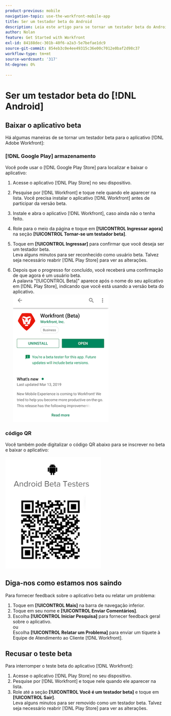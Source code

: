 ```yaml
---
product-previous: mobile
navigation-topic: use-the-workfront-mobile-app
title: Ser um testador beta do Android
description: Leia este artigo para se tornar um testador beta do Android para o  [!DNL Adobe Workfront] aplicativo móvel.
author: Nolan
feature: Get Started with Workfront
exl-id: 84188dec-301b-40f6-a2a3-5e7befae1dc9
source-git-commit: 854eb3c0e4ee49315c36e00c7012e0baf2d98c37
workflow-type: tm+mt
source-wordcount: '317'
ht-degree: 0%

---
```


# Ser um testador beta do [!DNL Android]

## Baixar o aplicativo beta

Há algumas maneiras de se tornar um testador beta para o aplicativo [!DNL Adobe Workfront]:

### [!DNL Google Play] armazenamento

Você pode usar o [!DNL Google Play Store] para localizar e baixar o aplicativo:

1. Acesse o aplicativo [!DNL Play Store] no seu dispositivo.
1. Pesquise por [!DNL Workfront] e toque nele quando ele aparecer na lista.
Você precisa instalar o aplicativo [!DNL Workfront] antes de participar da versão beta.
1. Instale e abra o aplicativo [!DNL Workfront], caso ainda não o tenha feito.
1. Role para o meio da página e toque em **[!UICONTROL Ingressar agora]** na seção **[!UICONTROL Tornar-se um testador beta]**.

1. Toque em **[!UICONTROL Ingressar]** para confirmar que você deseja ser um testador beta.\
   Leva alguns minutos para ser reconhecido como usuário beta. Talvez seja necessário reabrir [!DNL Play Store] para ver as alterações.

1. Depois que o progresso for concluído, você receberá uma confirmação de que agora é um usuário beta.\
   A palavra &quot;[!UICONTROL Beta]&quot; aparece após o nome do seu aplicativo em [!DNL Play Store], indicando que você está usando a versão beta do aplicativo.\
   ![](assets/android-beta-tester-adobe-350x468.png)

### código QR

Você também pode digitalizar o código QR abaixo para se inscrever no beta e baixar o aplicativo:

![](assets/android-qr-code-350x409.png)

## Diga-nos como estamos nos saindo

Para fornecer feedback sobre o aplicativo beta ou relatar um problema:

1. Toque em **[!UICONTROL Mais]** na barra de navegação inferior.
1. Toque em seu nome e **[!UICONTROL Enviar Comentários]**.
1. Escolha **[!UICONTROL Iniciar Pesquisa]** para fornecer feedback geral sobre o aplicativo.\
   ou\
   Escolha **[!UICONTROL Relatar um Problema]** para enviar um tíquete à Equipe de Atendimento ao Cliente [!DNL Workfront].

## Recusar o teste beta

Para interromper o teste beta do aplicativo [!DNL Workfront]:

1. Acesse o aplicativo [!DNL Play Store] no seu dispositivo.
1. Pesquise por [!DNL Workfront] e toque nele quando ele aparecer na lista.
1. Role até a seção **[!UICONTROL Você é um testador beta]** e toque em **[!UICONTROL Sair]**.\
   Leva alguns minutos para ser removido como um testador beta. Talvez seja necessário reabrir [!DNL Play Store] para ver as alterações.
